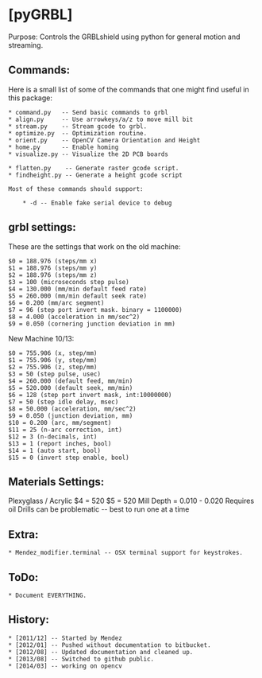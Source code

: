 [pyGRBL]
========

Purpose: Controls the GRBLshield using python for general motion and streaming.


Commands:
---------
Here is a small list of some of the commands that one might find useful
in this package:

    * command.py   -- Send basic commands to grbl
    * align.py     -- Use arrowkeys/a/z to move mill bit
    * stream.py    -- Stream gcode to grbl.
    * optimize.py  -- Optimization routine.
    * orient.py    -- OpenCV Camera Orientation and Height
    * home.py      -- Enable homing
    * visualize.py -- Visualize the 2D PCB boards

    * flatten.py    -- Generate raster gcode script.
    * findheight.py -- Generate a height gcode script

    Most of these commands should support:

        * -d -- Enable fake serial device to debug



grbl settings:
--------------
These are the settings that work on the old machine: 

    $0 = 188.976 (steps/mm x)
    $1 = 188.976 (steps/mm y)
    $2 = 188.976 (steps/mm z)
    $3 = 100 (microseconds step pulse)
    $4 = 130.000 (mm/min default feed rate)
    $5 = 260.000 (mm/min default seek rate)
    $6 = 0.200 (mm/arc segment)
    $7 = 96 (step port invert mask. binary = 1100000)
    $8 = 4.000 (acceleration in mm/sec^2)
    $9 = 0.050 (cornering junction deviation in mm)

New Machine 10/13:
 
    $0 = 755.906 (x, step/mm)
    $1 = 755.906 (y, step/mm)
    $2 = 755.906 (z, step/mm)
    $3 = 50 (step pulse, usec)
    $4 = 260.000 (default feed, mm/min)
    $5 = 520.000 (default seek, mm/min)
    $6 = 128 (step port invert mask, int:10000000)
    $7 = 50 (step idle delay, msec)
    $8 = 50.000 (acceleration, mm/sec^2)
    $9 = 0.050 (junction deviation, mm)
    $10 = 0.200 (arc, mm/segment)
    $11 = 25 (n-arc correction, int)
    $12 = 3 (n-decimals, int)
    $13 = 1 (report inches, bool)
    $14 = 1 (auto start, bool)
    $15 = 0 (invert step enable, bool)



Materials Settings:
-------------------
Plexyglass / Acrylic
    $4 = 520
    $5 = 520
    Mill Depth = 0.010 - 0.020 
    Requires oil
    Drills can be problematic -- best to run one at a time




Extra:
------
    * Mendez_modifier.terminal -- OSX terminal support for keystrokes.

ToDo:
-----
    * Document EVERYTHING.

History:
--------
    * [2011/12] -- Started by Mendez
    * [2012/01] -- Pushed without documentation to bitbucket.
    * [2012/08] -- Updated documentation and cleaned up.
    * [2013/08] -- Switched to github public.
    * [2014/03] -- working on opencv



